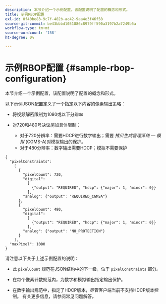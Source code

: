 ```yaml
---
description: 本节介绍一个示例配置，该配置说明了配置的概念和形式。
title: 示例RBOP配置
exl-id: 0f40be83-9c7f-482b-ac42-9aa4e3f46f58
source-git-commit: be43bbbd1051886c8979ff590a3197b2a7249b6a
workflow-type: tm+mt
source-wordcount: '158'
ht-degree: 0%

---
```


# 示例RBOP配置 {#sample-rbop-configuration}

本节介绍一个示例配置，该配置说明了配置的概念和形式。

以下示例JSON配置定义了一个指定以下内容的像素输出策略：

* 将视频解密限制为1080或以下分辨率
* 对720和480号决议施加具体限制：

   * 对于720分辨率：需要HDCP进行数字输出；需要 *拷贝生成管理系统 — 模拟* (CGMS-A)对模拟输出的保护。
   * 对于480分辨率：数字输出需要HDCP；模拟不需要保护

```
{ 
  "pixelConstraints":  
    [ 
      { 
        "pixelCount": 720, 
        "digital": 
          [ 
            {"output": "REQUIRED", "hdcp": {"major": 1, "minor": 0}} 
          ], 
        "analog": {"output": "REQUIRED_CGMSA"} 
      }, 
      { 
        "pixelCount": 480, 
        "digital":  
          [ 
            {"output": "REQUIRED", "hdcp": {"major": 1, "minor": 0}} 
          ], 
        "analog": {"output": "NO_PROTECTION"} 
      } 
    ], 
  "maxPixel": 1080 
}
```

请注意以下关于上述示例配置的说明：

* 此 `pixelCount` 规范在JSON结构中的下一级，位于 `pixelConstraints` 部分。

* 在每个像素计数规范内，为数字和模拟输出指定输出保护。
* 在数字输出规范中，指定了HDCP版本，尽管客户端当前不支持HDCP版本控制。 有关更多信息，请参阅常见问题解答。
